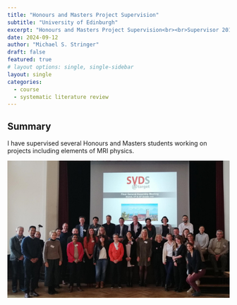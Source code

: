 ```yaml
---
title: "Honours and Masters Project Supervision"
subtitle: "University of Edinburgh"
excerpt: "Honours and Masters Project Supervision<br><br>Supervisor 2018--Present"
date: 2024-09-12
author: "Michael S. Stringer"
draft: false
featured: true
# layout options: single, single-sidebar
layout: single
categories:
  - course
  - systematic literature review
---
```


## Summary

I have supervised several Honours and Masters students working on projects including elements of MRI physics.

![](featured.png)
